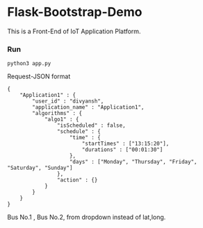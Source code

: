 # Flask-Bootstrap-Demo
This is a Front-End of IoT Application Platform.

### Run
```
python3 app.py
```

Request-JSON format
```
{
    "Application1" : {
        "user_id" : "divyansh",
        "application_name" : "Application1",
        "algorithms" : {
            "algo1" : {
                "isScheduled" : false,
                "schedule" : {
                    "time" : {
                        "startTimes" : ["13:15:20"],
                        "durations" : ["00:01:30"]
                    },
                    "days" : ["Monday", "Thursday", "Friday", "Saturday", "Sunday"]
                },
                "action" : {}
            }
        }
    }
}

```

Bus No.1 , Bus No.2, from dropdown instead of lat,long.